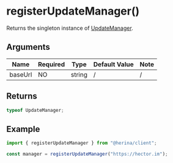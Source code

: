 # registerUpdateManager()

Returns the singleton instance of [UpdateManager](/guide/packages/client/updateManager/introduction.html).

## Arguments

| Name    | Required | Type   | Default Value | Note |
| ------- | -------- | ------ | ------------- | ---- |
| baseUrl | NO       | string | /             | /    |

## Returns

```typescript
typeof UpdateManager;
```

## Example

```typescript
import { registerUpdateManager } from "@herina/client";

const manager = registerUpdateManager("https://hector.im");
```

